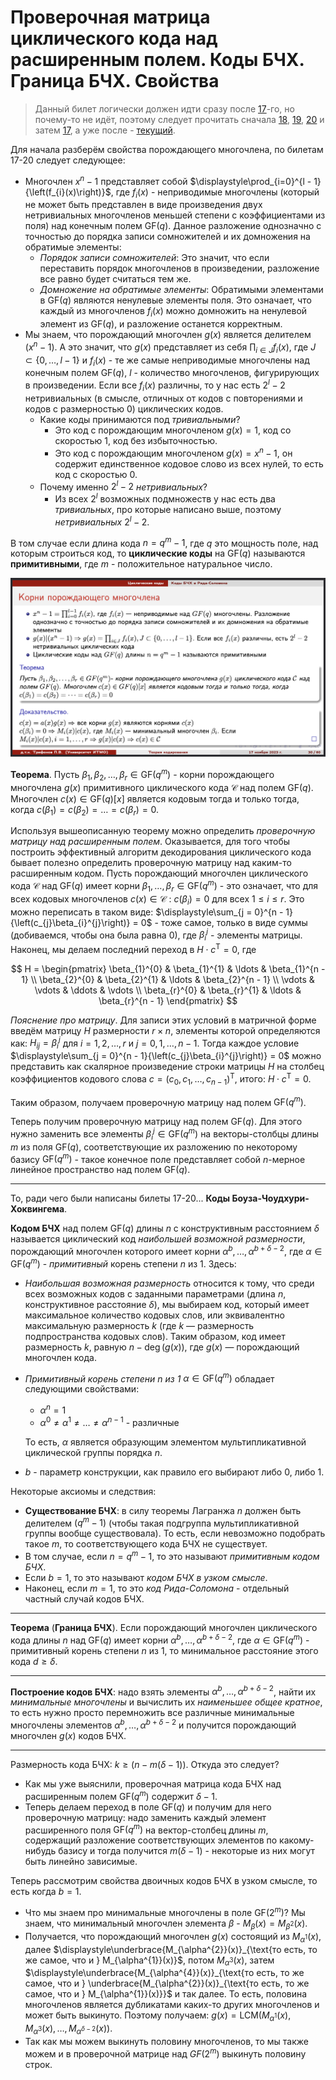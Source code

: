 # Проверочная матрица циклического кода над расширенным полем. Коды БЧХ. Граница БЧХ. Свойства

> Данный билет логически должен идти сразу после [17](T17.md)-го, но почему-то не идёт, поэтому следует прочитать сначала [18](T18.md), [19](T19.md), [20](T20.md) и затем [17](T17.md), а уже после - [текущий](T21.md).

Для начала разберём свойства порождающего многочлена, по билетам 17-20 следует следующее:

* Многочлен $x^n - 1$ представляет собой $\displaystyle\prod_{i=0}^{l - 1}{\left(f_{i}(x)\right)}$, где $f_{i}(x)$ - неприводимые многочлены (который не может быть представлен в виде произведения двух нетривиальных многочленов меньшей степени с коэффициентами из поля) над конечным полем $\mathrm{GF}(q)$. Данное разложение однозначно с точностью до порядка записи сомножителей и их домножения на обратимые элементы:
  * *Порядок записи сомножителей*: Это значит, что если переставить порядок многочленов в произведении, разложение все равно будет считаться тем же.
  * *Домножение на обратимые элементы*: Обратимыми элементами в $\mathrm{GF}(q)$ являются ненулевые элементы поля. Это означает, что каждый из многочленов $f_{i}(x)$ можно домножить на ненулевой элемент из $\mathrm{GF}(q)$, и разложение останется корректным.
* Мы знаем, что порождающий многочлен $g(x)$ является делителем $(x^n - 1)$. А это значит, что $g(x)$ представляет из себя $\displaystyle\prod_{i \in J}{f_{i}(x)}$, где $J \subset \{0, \ldots, l - 1\}$ и $f_{i}(x)$ - те же самые неприводимые многочлены над конечным полем $\mathrm{GF}(q)$, $l$ - количество многочленов, фигурирующих в произведении. Если все $f_{i}(x)$ различны, то у нас есть $2^l - 2$ нетривиальных (в смысле, отличных от кодов с повторениями и кодов с размерностью 0) циклических кодов.
  * Какие коды принимаются под *тривиальными*?
    * Это код с порождающим многочленом $g(x) = 1$, код со скоростью 1, код без избыточностью.
    * Это код с порождающим многочленом $g(x) = x^n - 1$, он содержит единственное кодовое слово из всех нулей, то есть код с скоростью 0.
  * Почему именно $2^l - 2$ *нетривиальных*?
    * Из всех $2^l$ возможных подмножеств у нас есть два *тривиальных*, про которые написано выше, поэтому *нетривиальных* $2^l - 2$.

В том случае если длина кода $n = q^m - 1$, где $q$ это мощность поле, над которым строиться код, то **циклические коды** на $\mathrm{GF}(q)$ называются **примитивными**, где $m$ - положительное натуральное число.

![def](./assets/21_1.png)

**Теорема**. Пусть $\beta_{1}, \beta_{2}, \ldots, \beta_{r} \in \mathrm{GF}(q^m)$ - корни порождающего многочлена $g(x)$ примитивного циклического кода $\mathcal{C}$ над полем $\mathrm{GF}(q)$. Многочлен $c(x) \in \mathrm{GF}(q)[x]$ является кодовым тогда и только тогда, когда $c(\beta_{1}) = c(\beta_{2}) = \ldots = c(\beta_{r}) = 0$.

Используя вышеописанную теорему можно определить *проверочную матрицу над расширенным полем*. Оказывается, для того чтобы построить эффективный алгоритм декодирования циклического кода бывает полезно определить проверочную матрицу над каким-то расширенным кодом. Пусть порождающий многочлен циклического кода $\mathcal{C}$ над $\mathrm{GF}(q)$ имеет корни $\beta_{1}, \ldots, \beta_{r} \in \mathrm{GF}(q^{m})$ - это означает, что для всех кодовых многочленов $c(x) \in \mathcal{C}\ :\ c(\beta_{i}) = 0$ для всех $1 \leqslant i \leqslant r$. Это можно переписать в таком виде: $\displaystyle\sum_{j = 0}^{n - 1}{\left(c_{j}\beta_{i}^{j}\right)} = 0$ - тоже самое, только в виде суммы (добиваемся, чтобы она была равна 0), где $\beta_{i}^{j}$ - элементы матрицы. Наконец, мы делаем последний переход в $H\cdot c^{\mathrm{T}} = 0$, где

$$
  H =
  \begin{pmatrix}
    \beta_{1}^{0} & \beta_{1}^{1} & \ldots & \beta_{1}^{n - 1} \\
    \beta_{2}^{0} & \beta_{2}^{1} & \ldots & \beta_{2}^{n - 1} \\
    \vdots        & \vdots        & \ddots & \vdots            \\
    \beta_{r}^{0} & \beta_{r}^{1} & \ldots & \beta_{r}^{n - 1}
  \end{pmatrix}
$$

*Пояснение про матрицу*. Для записи этих условий в матричной форме введём матрицу $H$ размерности $r\times n$, элементы которой определяются как: $H_{ij} = \beta_{i}^{j}$ для $i = 1, 2, \ldots, r$ и $j = 0, 1, \ldots, n- 1$. Тогда каждое условие $\displaystyle\sum_{j = 0}^{n - 1}{\left(c_{j}\beta_{i}^{j}\right)} = 0$ можно представить как скалярное произведение строки матрицы $H$ на столбец коэффициентов кодового слова $c = \left(c_0, c_1, \ldots, c_{n - 1}\right)^{\mathrm{T}}$, итого: $H \cdot c^{\mathrm{T}} = 0$.

Таким образом, получаем проверочную матрицу над полем $\mathrm{GF}(q^{m})$.

Теперь получим проверочную матрицу над полем $\mathrm{GF}(q)$. Для этого нужно заменить все элементы $\beta_{i}^{j} \in \mathrm{GF}(q^m)$ на векторы-столбцы длины $m$ из поля $\mathrm{GF}(q)$, соответствующие их разложению по некоторому базису $\mathrm{GF}(q^m)$ - такое конечное поле представляет собой $n$-мерное линейное пространство над полем $\mathrm{GF}(q)$.

---

То, ради чего были написаны билеты 17-20... **Коды Боуза-Чоудхури-Хоквингема**.

**Кодом БЧХ** над полем $\mathrm{GF}(q)$ длины $n$ с конструктивным расстоянием $\delta$ называется циклический код *наибольшей возможной размерности*, порождающий многочлен которого имеет корни $\alpha^{b}, \ldots, \alpha^{b + \delta - 2}$, где $\alpha \in \mathrm{GF}(q^m)$ - *примитивный* корень степени $n$ из $1$. Здесь:

* *Наибольшая возможная размерность* относится к тому, что среди всех возможных кодов с заданными параметрами (длина $n$, конструктивное расстояние $\delta$), мы выбираем код, который имеет максимальное количество кодовых слов, или эквивалентно максимальную размерность $k$ (где $k$ — размерность подпространства кодовых слов). Таким образом, код имеет размерность $k$, равную $n - \deg{(g(x))}$, где $g(x)$ — порождающий многочлен кода.

* *Примитивный корень степени $n$ из $1$* $\alpha \in \mathrm{GF}(q^m)$ обладает следующими свойствами:

  * $\alpha^{n} = 1$
  * $\alpha^0 \neq \alpha^1 \neq \ldots \neq \alpha^{n - 1}$ - различные

  То есть, $\alpha$ является образующим элементом мультипликативной циклической группы порядка $n$.

* $b$ - параметр конструкции, как правило его выбирают либо $0$, либо $1$.

Некоторые аксиомы и следствия:

* **Существование БЧХ**: в силу теоремы Лагранжа $n$ должен быть делителем $(q^m - 1)$ (чтобы такая подгруппа мультипликативной группы вообще существовала). То есть, если невозможно подобрать такое $m$, то соответствующего кода БЧХ не существует.
* В том случае, если $n = q^m - 1$, то это называют *примитивным кодом БЧХ*.
* Если $b = 1$, то это называют *кодом БЧХ в узком смысле*.
* Наконец, если $m = 1$, то это *код Рида-Соломона* - отдельный частный случай кодов БЧХ.

---

**Теорема** (**Граница БЧХ**). Если порождающий многочлен циклического кода длины $n$ над $\mathrm{GF}(q)$ имеет корни $\alpha^{b}, \ldots, \alpha^{b + \delta - 2}$, где $\alpha \in \mathrm{GF}(q^m)$ - примитивный корень степени $n$ из $1$, то минимальное расстояние этого кода $d \geqslant \delta$.

---

**Построение кодов БЧХ**: надо взять элементы $\alpha^{b}, \ldots, \alpha^{b + \delta - 2}$, найти их *минимальные многочлены* и вычислить их *наименьшее общее кратное*, то есть нужно просто перемножить все различные минимальные многочлены элементов $\alpha^{b}, \ldots, \alpha^{b + \delta - 2}$ и получится порождающий многочлен $g(x)$ кодов БЧХ.

---

Размерность кода БЧХ: $k \geqslant (n - m(\delta - 1))$. Откуда это следует?

* Как мы уже выяснили, проверочная матрица кода БЧХ над расширенным полем $\mathrm{GF}(q^m)$ содержит $\delta - 1$.
* Теперь делаем переход в поле $\mathrm{GF}(q)$ и получим для него проверочную матрицу: надо заменить каждый элемент расширенного поля $\mathrm{GF}(q^m)$ на вектор-столбец длины $m$, содержащий разложение соответствующих элементов по какому-нибудь базису и тогда получится $m(\delta - 1)$ - некоторые из них могут быть линейно зависимые.

Теперь рассмотрим свойства двоичных кодов БЧХ в узком смысле, то есть когда $b = 1$.

* Что мы знаем про минимальные многочлены в поле $\mathrm{GF}(2^m)$? Мы знаем, что минимальный многочлен элемента $\beta$ - $M_{\beta}(x) = M_{\beta^{2}}(x)$.
* Получается, что порождающий многочлен $g(x)$ состоящий из $\displaystyle M_{\alpha^{1}}(x)$, далее $\displaystyle\underbrace{M_{\alpha^{2}}(x)}_{\text{то есть, то же самое, что и } M_{\alpha^{1}}(x)}$, потом $\displaystyle M_{\alpha^{3}}(x)$, затем $\displaystyle\underbrace{M_{\alpha^{4}}(x)}_{\text{то есть, то же самое, что и } \underbrace{M_{\alpha^{2}}(x)}_{\text{то есть, то же самое, что и } M_{\alpha^{1}}(x)}}$ и так далее. То есть, половина многочленов является дубликатами каких-то других многочленов и может быть выкинуто. Поэтому получаем: $\displaystyle g(x) = \mathrm{LCM}{\left(M_{\alpha^{1}}(x), M_{\alpha^{3}}(x), \ldots, M_{\alpha^{\delta - 2}}(x)\right)}$.
* Так как мы можем выкинуть половину многочленов, то мы также можем и в проверочной матрице над $GF(2^m)$ выкинуть половину строк.
